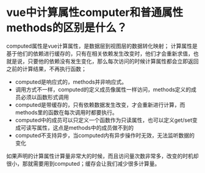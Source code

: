 # vue中计算属性computer和普通属性methods的区别是什么？

computed属性是vue计算属性，是数据层到视图层的数据转化映射； 计算属性是基于他们的依赖进行缓存的，只有在相关依赖发生改变时，他们才会重新求值，也就是说，只要他的依赖没有发生变化，那么每次访问的时候计算属性都会立即返回之前的计算结果，不再执行函数；

* computed是响应式的，methods并非响应式。
* 调用方式不一样，computed的定义成员像属性一样访问，methods定义的成员必须以函数形式调用
* computed是带缓存的，只有依赖数据发生改变，才会重新进行计算，而methods里的函数在每次调用时都要执行。
* computed中的成员可以只定义一个函数作为只读属性，也可以定义get/set变成可读写属性，这点是methods中的成员做不到的
* computed不支持异步，当computed内有异步操作时无效，无法监听数据的变化

如果声明的计算属性计算量非常大的时候，而且访问量次数非常多，改变的时机却很小，那就需要用到computed；缓存会让我们减少很多计算量。
